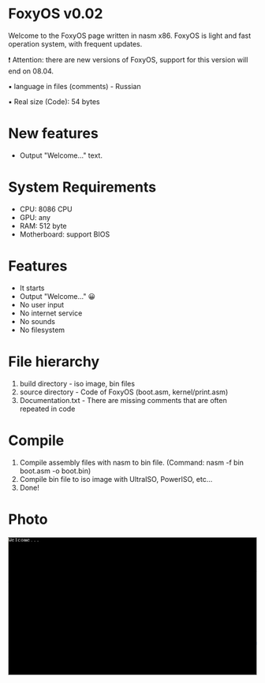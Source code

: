 # FoxyOS v0.02
Welcome to the FoxyOS page written in nasm x86. FoxyOS is light and fast operation system, with frequent updates.

❗ Attention: there are new versions of FoxyOS, support for this version will end on 08.04.

▪ language in files (comments) - Russian

▪ Real size (Code): 54 bytes

# New features
- Output "Welcome..." text.

# System Requirements
- CPU: 8086 CPU
- GPU: any
- RAM: 512 byte
- Motherboard: support BIOS

# Features
- It starts
- Output "Welcome..." 😀
- No user input
- No internet service
- No sounds
- No filesystem

# File hierarchy
1. build directory - iso image, bin files
2. source directory - Code of FoxyOS (boot.asm, kernel/print.asm)
3. Documentation.txt - There are missing comments that are often repeated in code

# Compile
1. Compile assembly files with nasm to bin file. (Command: nasm -f bin boot.asm -o boot.bin)
2. Compile bin file to iso image with UltraISO, PowerISO, etc...
3. Done!

# Photo
<img src="Screenshot.PNG" alt="" title="FoxyOS">
